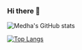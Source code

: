 ### Hi there 👋

![Medha's GitHub stats](https://github-readme-stats.vercel.app/api?username=medhatiwari&count_private=true&show_icons=true&theme=dracula&&hide_border=true)

[![Top Langs](https://github-readme-stats.vercel.app/api/top-langs/?username=medhatiwari&layout=compact&count_private=true&show_icons=true&theme=dracula&&hide_border=true)](https://github.com/medhatiwari/github-readme-stats)






<!--
**medhatiwari/medhatiwari** is a ✨ _special_ ✨ repository because its `README.md` (this file) appears on your GitHub profile.

Here are some ideas to get you started:


- 🔭 I’m currently working on ...
- 🌱 I’m currently learning ...
- 👯 I’m looking to collaborate on ...
- 🤔 I’m looking for help with ...
- 💬 Ask me about ...
- 📫 How to reach me: ...
- 😄 Pronouns: ...
- ⚡ Fun fact: ...
-->

